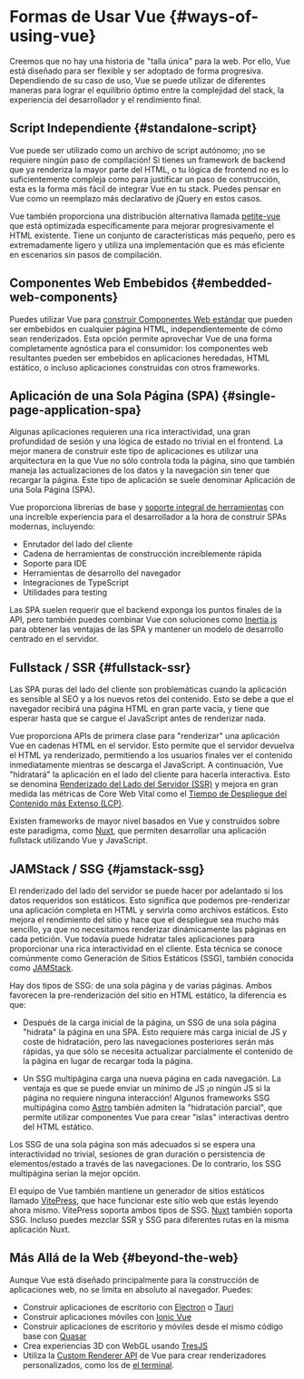 # Formas de Usar Vue {#ways-of-using-vue}

Creemos que no hay una historia de "talla única" para la web. Por ello, Vue está diseñado para ser flexible y ser adoptado de forma progresiva. Dependiendo de su caso de uso, Vue se puede utilizar de diferentes maneras para lograr el equilibrio óptimo entre la complejidad del stack, la experiencia del desarrollador y el rendimiento final.

## Script Independiente {#standalone-script}

Vue puede ser utilizado como un archivo de script autónomo; ¡no se requiere ningún paso de compilación! Si tienes un framework de backend que ya renderiza la mayor parte del HTML, o tu lógica de frontend no es lo suficientemente compleja como para justificar un paso de construcción, esta es la forma más fácil de integrar Vue en tu stack. Puedes pensar en Vue como un reemplazo más declarativo de jQuery en estos casos.

Vue también proporciona una distribución alternativa llamada [petite-vue](https://github.com/vuejs/petite-vue) que está optimizada específicamente para mejorar progresivamente el HTML existente. Tiene un conjunto de características más pequeño, pero es extremadamente ligero y utiliza una implementación que es más eficiente en escenarios sin pasos de compilación.

## Componentes Web Embebidos {#embedded-web-components}

Puedes utilizar Vue para [construir Componentes Web estándar](/guide/extras/web-components) que pueden ser embebidos en cualquier página HTML, independientemente de cómo sean renderizados. Esta opción permite aprovechar Vue de una forma completamente agnóstica para el consumidor: los componentes web resultantes pueden ser embebidos en aplicaciones heredadas, HTML estático, o incluso aplicaciones construidas con otros frameworks.

## Aplicación de una Sola Página (SPA) {#single-page-application-spa}

Algunas aplicaciones requieren una rica interactividad, una gran profundidad de sesión y una lógica de estado no trivial en el frontend. La mejor manera de construir este tipo de aplicaciones es utilizar una arquitectura en la que Vue no sólo controla toda la página, sino que también maneja las actualizaciones de los datos y la navegación sin tener que recargar la página. Este tipo de aplicación se suele denominar Aplicación de una Sola Página (SPA).

Vue proporciona librerías de base y [soporte integral de herramientas](/guide/scaling-up/tooling) con una increíble experiencia para el desarrollador a la hora de construir SPAs modernas, incluyendo:

- Enrutador del lado del cliente
- Cadena de herramientas de construcción increíblemente rápida
- Soporte para IDE
- Herramientas de desarrollo del navegador
- Integraciones de TypeScript
- Utilidades para testing

Las SPA suelen requerir que el backend exponga los puntos finales de la API, pero también puedes combinar Vue con soluciones como [Inertia.js](https://inertiajs.com) para obtener las ventajas de las SPA y mantener un modelo de desarrollo centrado en el servidor.

## Fullstack / SSR {#fullstack-ssr}

Las SPA puras del lado del cliente son problemáticas cuando la aplicación es sensible al SEO y a los nuevos retos del contenido. Esto se debe a que el navegador recibirá una página HTML en gran parte vacía, y tiene que esperar hasta que se cargue el JavaScript antes de renderizar nada.

Vue proporciona APIs de primera clase para "renderizar" una aplicación Vue en cadenas HTML en el servidor. Esto permite que el servidor devuelva el HTML ya renderizado, permitiendo a los usuarios finales ver el contenido inmediatamente mientras se descarga el JavaScript. A continuación, Vue "hidratará" la aplicación en el lado del cliente para hacerla interactiva. Esto se denomina [Renderizado del Lado del Servidor (SSR)](/guide/scaling-up/ssr) y mejora en gran medida las métricas de Core Web Vital como el [Tiempo de Despliegue del Contenido más Extenso (LCP)](https://web.dev/lcp/).

Existen frameworks de mayor nivel basados en Vue y construidos sobre este paradigma, como [Nuxt](https://v3.nuxtjs.org/), que permiten desarrollar una aplicación fullstack utilizando Vue y JavaScript.

## JAMStack / SSG {#jamstack-ssg}

El renderizado del lado del servidor se puede hacer por adelantado si los datos requeridos son estáticos. Esto significa que podemos pre-renderizar una aplicación completa en HTML y servirla como archivos estáticos. Esto mejora el rendimiento del sitio y hace que el despliegue sea mucho más sencillo, ya que no necesitamos renderizar dinámicamente las páginas en cada petición. Vue todavía puede hidratar tales aplicaciones para proporcionar una rica interactividad en el cliente. Esta técnica se conoce comúnmente como Generación de Sitios Estáticos (SSG), también conocida como [JAMStack](https://jamstack.org/what-is-jamstack/).

Hay dos tipos de SSG: de una sola página y de varias páginas. Ambos favorecen la pre-renderización del sitio en HTML estático, la diferencia es que:

- Después de la carga inicial de la página, un SSG de una sola página "hidrata" la página en una SPA. Esto requiere más carga inicial de JS y coste de hidratación, pero las navegaciones posteriores serán más rápidas, ya que sólo se necesita actualizar parcialmente el contenido de la página en lugar de recargar toda la página.

- Un SSG multipágina carga una nueva página en cada navegación. La ventaja es que se puede enviar un mínimo de JS ¡o ningún JS si la página no requiere ninguna interacción! Algunos frameworks SSG multipágina como [Astro](https://astro.build/) también admiten la "hidratación parcial", que permite utilizar componentes Vue para crear "islas" interactivas dentro del HTML estático.

Los SSG de una sola página son más adecuados si se espera una interactividad no trivial, sesiones de gran duración o persistencia de elementos/estado a través de las navegaciones. De lo contrario, los SSG multipágina serían la mejor opción.

El equipo de Vue también mantiene un generador de sitios estáticos llamado [VitePress](https://vitepress.dev/), que hace funcionar este sitio web que estás leyendo ahora mismo. VitePress soporta ambos tipos de SSG. [Nuxt](https://v3.nuxtjs.org/) también soporta SSG. Incluso puedes mezclar SSR y SSG para diferentes rutas en la misma aplicación Nuxt.

## Más Allá de la Web {#beyond-the-web}

Aunque Vue está diseñado principalmente para la construcción de aplicaciones web, no se limita en absoluto al navegador. Puedes:

- Construir aplicaciones de escritorio con [Electron](https://www.electronjs.org/) o [Tauri](https://tauri.app)
- Construir aplicaciones móviles con [Ionic Vue](https://ionicframework.com/docs/vue/overview)
- Construir aplicaciones de escritorio y móviles desde el mismo código base con [Quasar](https://quasar.dev/)
- Crea experiencias 3D con WebGL usando [TresJS](https://tresjs.org/)
- Utiliza la [Custom Renderer API](/api/custom-renderer) de Vue para crear renderizadores personalizados, como los de [el terminal](https://github.com/vue-terminal/vue-termui).
